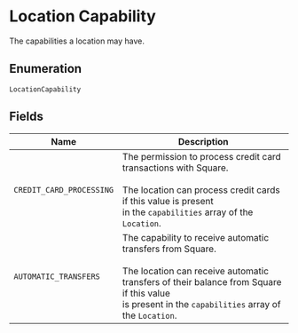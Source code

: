 
# Location Capability

The capabilities a location may have.

## Enumeration

`LocationCapability`

## Fields

| Name | Description |
|  --- | --- |
| `CREDIT_CARD_PROCESSING` | The permission to process credit card transactions with Square.<br><br>The location can process credit cards if this value is present<br>in the `capabilities` array of the `Location`. |
| `AUTOMATIC_TRANSFERS` | The capability to receive automatic transfers from Square.<br><br>The location can receive automatic transfers of their balance from Square if this value<br>is present in the `capabilities` array of the `Location`. |


